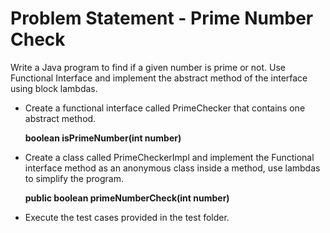 # Problem Statement - Prime Number Check

Write a Java program to find if a given number is prime or not.
Use Functional Interface and implement the abstract method of the interface using block lambdas.

- Create a functional interface called PrimeChecker that contains one abstract method.

  **boolean isPrimeNumber(int number)**

- Create a class called PrimeCheckerImpl and implement the Functional interface method as an anonymous class inside a method, use lambdas to simplify the program.

  **public boolean primeNumberCheck(int number)**

- Execute the test cases provided in the test folder.
